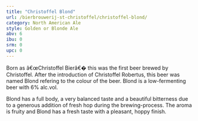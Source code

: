 ```yaml
---
title: "Christoffel Blond"
url: /bierbrouwerij-st-christoffel/christoffel-blond/
category: North American Ale
style: Golden or Blonde Ale
abv: 6
ibu: 0
srm: 0
upc: 0
---
```

Born as â€œChristoffel Bierâ€� this was the first beer brewed by Christoffel. After the introduction of Christoffel Robertus, this beer was named Blond refering to the colour of the beer.  Blond is a low-fermenting beer with 6% alc.vol.

Blond has a full body, a very balanced taste and a beautiful bitterness due to a generous addition of fresh hop during the brewing-process. The aroma is fruity and Blond has a fresh taste with a pleasant, hoppy finish.

